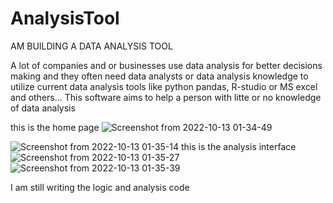 # AnalysisTool

AM BUILDING A DATA ANALYSIS TOOL

A lot of companies and or businesses use data analysis for better decisions making and they often need data analysts or data analysis 
knowledge to utilize current data analysis tools like python pandas, R-studio or MS excel and others...
This software aims to help a person with litte or no knowledge of data analysis

this is the home page
![Screenshot from 2022-10-13 01-34-49](https://user-images.githubusercontent.com/100442560/195467357-44cb861c-856b-4e40-848a-b6a735f3b594.png)

![Screenshot from 2022-10-13 01-35-14](https://user-images.githubusercontent.com/100442560/195467370-176d60c7-bb53-4b36-9e6b-18aea9537afe.png)
this is the analysis interface
![Screenshot from 2022-10-13 01-35-27](https://user-images.githubusercontent.com/100442560/195467384-6d603697-5a7c-4594-b459-1a77dd008a5b.png)
![Screenshot from 2022-10-13 01-35-39](https://user-images.githubusercontent.com/100442560/195467397-868eb5b5-bc6c-44c8-b244-c40270328646.png)


I am still writing the logic and analysis code 

